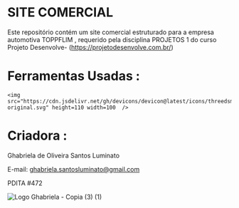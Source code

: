 # SITE COMERCIAL
Este repositório contém um site comercial estruturado para a empresa automotiva TOPPFLIM , requerido pela disciplina PROJETOS 1 do curso Projeto Desenvolve- (https://projetodesenvolve.com.br/) 

# Ferramentas Usadas :
    <img src="https://cdn.jsdelivr.net/gh/devicons/devicon@latest/icons/threedsmax/threedsmax-original.svg" height=110 width=100  />
            
# Criadora :

Ghabriela de Oliveira Santos Luminato

E-mail: ghabriela.santosluminato@gmail.com</a>

PDITA #472

![Logo Ghabriela - Copia (3) (1)](https://github.com/Ghabriela-Luminato/Dashbaord-Tecnologia-Medica-/assets/153844509/7a911300-8937-4c88-9a44-ca5a31fd434d)
